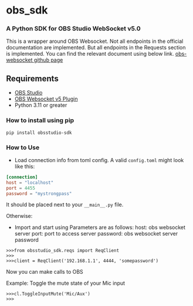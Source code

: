 # obs_sdk

### A Python SDK for OBS Studio WebSocket v5.0

This is a wrapper around OBS Websocket.
Not all endpoints in the official documentation are implemented. But all endpoints in the Requests section is implemented. You can find the relevant document using below link.
[obs-websocket github page](https://github.com/obsproject/obs-websocket/blob/master/docs/generated/protocol.md#Requests)

## Requirements

-   [OBS Studio](https://obsproject.com/)
-   [OBS Websocket v5 Plugin](https://github.com/obsproject/obs-websocket/releases/tag/5.0.0)
-   Python 3.11 or greater

### How to install using pip

```
pip install obsstudio-sdk
```

### How to Use

-   Load connection info from toml config. A valid `config.toml` might look like this:

```toml
[connection]
host = "localhost"
port = 4455
password = "mystrongpass"
```

It should be placed next to your `__main__.py` file.

Otherwise:

-   Import and start using
    Parameters are as follows:
    host: obs websocket server
    port: port to access server
    password: obs websocket server password

```
>>>from obsstudio_sdk.reqs import ReqClient
>>>
>>>client = ReqClient('192.168.1.1', 4444, 'somepassword')
```

Now you can make calls to OBS

Example: Toggle the mute state of your Mic input

```
>>>cl.ToggleInputMute('Mic/Aux')
>>>

```
